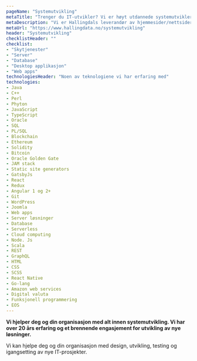 ```yaml
---
pageName: "Systemutvikling"
metaTitle: "Trenger du IT-utvikler? Vi er høyt utdannede systemutviklere"
metaDescription: "Vi er Hallingdals leverandør av hjemmesider/nettsider, apper og annen systemutviklings kompetanse."
metaUrl: "https://www.hallingdata.no/systemutvikling"
header: "Systemutvikling"
checklistHeader: ""
checklist:
- "Skytjenester"
- "Server"
- "Database"
- "Desktop applikasjon"
- "Web apps"
technologiesHeader: "Noen av teknologiene vi har erfaring med"
technologies:
- Java
- C++
- Perl
- Phyton
- JavaScript
- TypeScript
- Oracle
- SQL
- PL/SQL
- Blockchain
- Ethereum
- Solidity
- Bitcoin
- Oracle Golden Gate
- JAM stack
- Static site generators
- GatsbyJs
- React
- Redux
- Angular 1 og 2+
- Git
- WordPress
- Joomla
- Web apps
- Server løsninger
- Database
- Serverless
- Cloud computing
- Node. Js
- Scala
- REST
- GraphQL
- HTML
- CSS
- SCSS
- React Native
- Go-lang
- Amazon web services
- Digital valuta
- Funksjonell programmering
- EOS
---
```

**Vi hjelper deg og din organisasjon med alt innen systemutvikling. Vi har over 20 års erfaring og et brennende engasjement for utvikling av nye løsninger.**

Vi kan hjelpe deg og din organisasjon med design, utvikling, testing og igangsetting av nye IT-prosjekter.